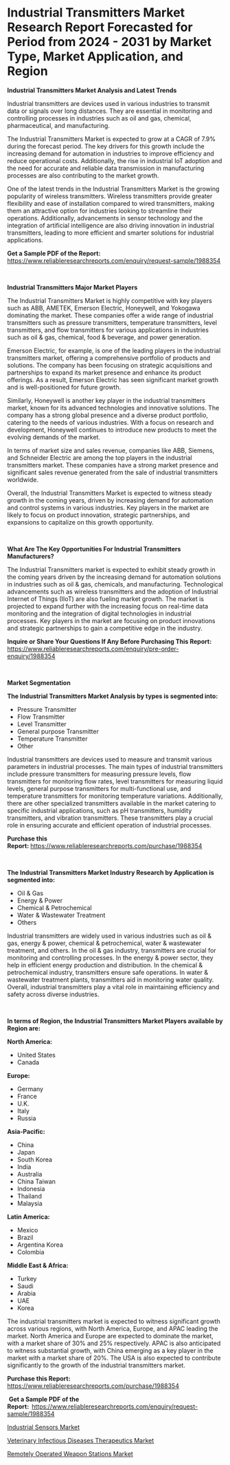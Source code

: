 <p><h1>Industrial Transmitters Market Research Report Forecasted for Period from 2024 -  2031 by Market Type, Market Application, and Region</h1></p><p><strong>Industrial Transmitters Market Analysis and Latest Trends</strong></p>
<p><p>Industrial transmitters are devices used in various industries to transmit data or signals over long distances. They are essential in monitoring and controlling processes in industries such as oil and gas, chemical, pharmaceutical, and manufacturing.</p><p>The Industrial Transmitters Market is expected to grow at a CAGR of 7.9% during the forecast period. The key drivers for this growth include the increasing demand for automation in industries to improve efficiency and reduce operational costs. Additionally, the rise in industrial IoT adoption and the need for accurate and reliable data transmission in manufacturing processes are also contributing to the market growth.</p><p>One of the latest trends in the Industrial Transmitters Market is the growing popularity of wireless transmitters. Wireless transmitters provide greater flexibility and ease of installation compared to wired transmitters, making them an attractive option for industries looking to streamline their operations. Additionally, advancements in sensor technology and the integration of artificial intelligence are also driving innovation in industrial transmitters, leading to more efficient and smarter solutions for industrial applications.</p></p>
<p><strong>Get a Sample PDF of the Report:&nbsp;</strong> <a href="https://www.reliableresearchreports.com/enquiry/request-sample/1988354">https://www.reliableresearchreports.com/enquiry/request-sample/1988354</a></p>
<p>&nbsp;</p>
<p><strong>Industrial Transmitters Major Market Players</strong></p>
<p><p>The Industrial Transmitters Market is highly competitive with key players such as ABB, AMETEK, Emerson Electric, Honeywell, and Yokogawa dominating the market. These companies offer a wide range of industrial transmitters such as pressure transmitters, temperature transmitters, level transmitters, and flow transmitters for various applications in industries such as oil & gas, chemical, food & beverage, and power generation.</p><p>Emerson Electric, for example, is one of the leading players in the industrial transmitters market, offering a comprehensive portfolio of products and solutions. The company has been focusing on strategic acquisitions and partnerships to expand its market presence and enhance its product offerings. As a result, Emerson Electric has seen significant market growth and is well-positioned for future growth.</p><p>Similarly, Honeywell is another key player in the industrial transmitters market, known for its advanced technologies and innovative solutions. The company has a strong global presence and a diverse product portfolio, catering to the needs of various industries. With a focus on research and development, Honeywell continues to introduce new products to meet the evolving demands of the market.</p><p>In terms of market size and sales revenue, companies like ABB, Siemens, and Schneider Electric are among the top players in the industrial transmitters market. These companies have a strong market presence and significant sales revenue generated from the sale of industrial transmitters worldwide.</p><p>Overall, the Industrial Transmitters Market is expected to witness steady growth in the coming years, driven by increasing demand for automation and control systems in various industries. Key players in the market are likely to focus on product innovation, strategic partnerships, and expansions to capitalize on this growth opportunity.</p></p>
<p>&nbsp;</p>
<p><strong>What Are The Key Opportunities For Industrial Transmitters Manufacturers?</strong></p>
<p><p>The Industrial Transmitters market is expected to exhibit steady growth in the coming years driven by the increasing demand for automation solutions in industries such as oil & gas, chemicals, and manufacturing. Technological advancements such as wireless transmitters and the adoption of Industrial Internet of Things (IIoT) are also fueling market growth. The market is projected to expand further with the increasing focus on real-time data monitoring and the integration of digital technologies in industrial processes. Key players in the market are focusing on product innovations and strategic partnerships to gain a competitive edge in the industry.</p></p>
<p><strong>Inquire or Share Your Questions If Any Before Purchasing This Report:</strong> <a href="https://www.reliableresearchreports.com/enquiry/pre-order-enquiry/1988354">https://www.reliableresearchreports.com/enquiry/pre-order-enquiry/1988354</a></p>
<p>&nbsp;</p>
<p><strong>Market Segmentation</strong></p>
<p><strong>The Industrial Transmitters Market Analysis by types is segmented into:</strong></p>
<p><ul><li>Pressure Transmitter</li><li>Flow Transmitter</li><li>Level Transmitter</li><li>General purpose Transmitter</li><li>Temperature Transmitter</li><li>Other</li></ul></p>
<p><p>Industrial transmitters are devices used to measure and transmit various parameters in industrial processes. The main types of industrial transmitters include pressure transmitters for measuring pressure levels, flow transmitters for monitoring flow rates, level transmitters for measuring liquid levels, general purpose transmitters for multi-functional use, and temperature transmitters for monitoring temperature variations. Additionally, there are other specialized transmitters available in the market catering to specific industrial applications, such as pH transmitters, humidity transmitters, and vibration transmitters. These transmitters play a crucial role in ensuring accurate and efficient operation of industrial processes.</p></p>
<p><strong>Purchase this Report:&nbsp;</strong><a href="https://www.reliableresearchreports.com/purchase/1988354">https://www.reliableresearchreports.com/purchase/1988354</a></p>
<p>&nbsp;</p>
<p><strong>The Industrial Transmitters Market Industry Research by Application is segmented into:</strong></p>
<p><ul><li>Oil & Gas</li><li>Energy & Power</li><li>Chemical & Petrochemical</li><li>Water & Wastewater Treatment</li><li>Others</li></ul></p>
<p><p>Industrial transmitters are widely used in various industries such as oil & gas, energy & power, chemical & petrochemical, water & wastewater treatment, and others. In the oil & gas industry, transmitters are crucial for monitoring and controlling processes. In the energy & power sector, they help in efficient energy production and distribution. In the chemical & petrochemical industry, transmitters ensure safe operations. In water & wastewater treatment plants, transmitters aid in monitoring water quality. Overall, industrial transmitters play a vital role in maintaining efficiency and safety across diverse industries.</p></p>
<p>&nbsp;</p>
<p><strong>In terms of Region, the Industrial Transmitters Market Players available by Region are:</strong></p>
<p>
    <p> <strong> North America: </strong>
        <ul>
            <li>United States</li>
            <li>Canada</li>
        </ul>
        </p> 
    <p> <strong> Europe: </strong>
        <ul>
            <li>Germany</li>
            <li>France</li>
            <li>U.K.</li>
            <li>Italy</li>
            <li>Russia</li>
        </ul>
        </p> 
    <p> <strong> Asia-Pacific: </strong>
        <ul>
            <li>China</li>
            <li>Japan</li>
            <li>South Korea</li>
            <li>India</li>
            <li>Australia</li>
            <li>China Taiwan</li>
            <li>Indonesia</li>
            <li>Thailand</li>
            <li>Malaysia</li>
        </ul>
        </p> 
    <p> <strong> Latin America: </strong>
        <ul>
            <li>Mexico</li>
            <li>Brazil</li>
            <li>Argentina Korea</li>
            <li>Colombia</li>
        </ul>
        </p> 
    <p> <strong> Middle East & Africa: </strong>
        <ul>
            <li>Turkey</li>
            <li>Saudi</li>
            <li>Arabia</li>
            <li>UAE</li>
            <li>Korea</li>
        </ul>
    </p>
    </p>
<p><p>The industrial transmitters market is expected to witness significant growth across various regions, with North America, Europe, and APAC leading the market. North America and Europe are expected to dominate the market, with a market share of 30% and 25% respectively. APAC is also anticipated to witness substantial growth, with China emerging as a key player in the market with a market share of 20%. The USA is also expected to contribute significantly to the growth of the industrial transmitters market.</p></p>
<p><strong>Purchase this Report: </strong><a href="https://www.reliableresearchreports.com/purchase/1988354">https://www.reliableresearchreports.com/purchase/1988354</a></p>
<p>&nbsp;<strong>Get a Sample PDF of the Report:&nbsp;&nbsp;</strong><a href="https://www.reliableresearchreports.com/enquiry/request-sample/1988354">https://www.reliableresearchreports.com/enquiry/request-sample/1988354</a></p>
<p><strong></strong></p>
<p><p><a href="https://github.com/mabutironaldo/Market-Research-Report-List-3/blob/main/industrial-sensors-market.md">Industrial Sensors Market</a></p><p><a href="https://www.linkedin.com/pulse/veterinary-infectious-diseases-therapeutics-market-size-omkae?trackingId=zEJ17vMiKikdJDzaB%2BoXxA%3D%3D">Veterinary Infectious Diseases Therapeutics Market</a></p><p><a href="https://www.linkedin.com/pulse/remotely-operated-weapon-stations-market-size-growing-4ukse?trackingId=4XCnjJNJto8LTTmUzrwhYg%3D%3D">Remotely Operated Weapon Stations Market</a></p></p>